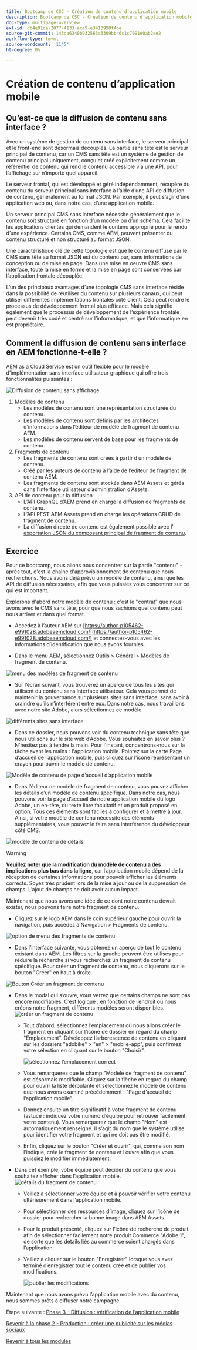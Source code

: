 ```yaml
---
title: Bootcamp de CSC - Création de contenu d’application mobile
description: Bootcamp de CSC - Création de contenu d’application mobile
doc-type: multipage-overview
exl-id: db4e91da-2077-4133-aca9-e3413990f4be
source-git-commit: 143da6340b932563a3309bb46c1c7091e0ab2ee2
workflow-type: tm+mt
source-wordcount: '1145'
ht-degree: 0%

---
```


# Création de contenu d’application mobile

## Qu’est-ce que la diffusion de contenu sans interface ?

Avec un système de gestion de contenu sans interface, le serveur principal et le front-end sont désormais découplés. La partie sans tête est le serveur principal de contenu, car un CMS sans tête est un système de gestion de contenu principal uniquement, conçu et créé explicitement comme un référentiel de contenu qui rend le contenu accessible via une API, pour l’affichage sur n’importe quel appareil.

Le serveur frontal, qui est développé et géré indépendamment, récupère du contenu du serveur principal sans interface à l’aide d’une API de diffusion de contenu, généralement au format JSON. Par exemple, il peut s’agir d’une application web ou, dans notre cas, d’une application mobile.

Un serveur principal CMS sans interface nécessite généralement que le contenu soit structuré en fonction d’un modèle ou d’un schéma. Cela facilite les applications clientes qui demandent le contenu approprié pour le rendu d’une expérience. Certains CMS, comme AEM, peuvent présenter du contenu structuré et non structuré au format JSON.

Une caractéristique clé de cette topologie est que le contenu diffusé par le CMS sans tête au format JSON est du contenu pur, sans informations de conception ou de mise en page. Dans une mise en oeuvre CMS sans interface, toute la mise en forme et la mise en page sont conservées par l’application frontale découplée.

L’un des principaux avantages d’une topologie CMS sans interface réside dans la possibilité de réutiliser du contenu sur plusieurs canaux, qui peut utiliser différentes implémentations frontales côté client. Cela peut rendre le processus de développement frontal plus efficace. Mais cela signifie également que le processus de développement de l’expérience frontale peut devenir très codé et centré sur l’informatique, et que l’informatique en est propriétaire.

## Comment la diffusion de contenu sans interface en AEM fonctionne-t-elle ?

AEM as a Cloud Service est un outil flexible pour le modèle d’implémentation sans interface utilisateur graphique qui offre trois fonctionnalités puissantes :

![Diffusion de contenu sans affichage](./images/prod-app-headless.png)

1. Modèles de contenu
   - Les modèles de contenu sont une représentation structurée du contenu.
   - Les modèles de contenu sont définis par les architectes d’informations dans l’éditeur de modèle de fragment de contenu AEM.
   - Les modèles de contenu servent de base pour les fragments de contenu.
1. Fragments de contenu
   - Les fragments de contenu sont créés à partir d’un modèle de contenu.
   - Créé par les auteurs de contenu à l’aide de l’éditeur de fragment de contenu AEM.
   - Les fragments de contenu sont stockés dans AEM Assets et gérés dans l’interface utilisateur d’administration d’Assets.
1. API de contenu pour la diffusion
   - L’API GraphQL d’AEM prend en charge la diffusion de fragments de contenu.
   - L’API REST AEM Assets prend en charge les opérations CRUD de fragment de contenu.
   - La diffusion directe de contenu est également possible avec l’ [exportation JSON du composant principal de fragment de contenu](https://experienceleague.adobe.com/docs/experience-manager-core-components/using/components/content-fragment-component.html?lang=fr).

## Exercice

Pour ce bootcamp, nous allons nous concentrer sur la partie &quot;contenu&quot; - après tout, c&#39;est la chaîne d&#39;approvisionnement de contenu que nous recherchons. Nous avons déjà prévu un modèle de contenu, ainsi que les API de diffusion nécessaires, afin que vous puissiez vous concentrer sur ce qui est important.

Explorons d&#39;abord notre modèle de contenu : c&#39;est le &quot;contrat&quot; que nous avons avec le CMS sans tête, pour que nous sachions quel contenu peut nous arriver et dans quel format.

- Accédez à l’auteur AEM sur [https://author-p105462-e991028.adobeaemcloud.com/](https://author-p105462-e991028.adobeaemcloud.com/) et connectez-vous avec les informations d’identification que nous avons fournies.

- Dans le menu AEM, sélectionnez Outils > Général > Modèles de fragment de contenu.

![menu des modèles de fragment de contenu](./images/prod-app-cfm.png)

- Sur l’écran suivant, vous trouverez un aperçu de tous les sites qui utilisent du contenu sans interface utilisateur. Cela vous permet de maintenir la gouvernance sur plusieurs sites sans interface, sans avoir à craindre qu’ils n’interférent entre eux. Dans notre cas, nous travaillons avec notre site Adobe, alors sélectionnez ce modèle.

![ différents sites sans interface ](./images/prod-app-cfm-folder.png)

- Dans ce dossier, nous pouvons voir du contenu technique sans tête que nous utilisons sur le site web d’Adobe. Vous souhaitez en savoir plus ? N&#39;hésitez pas à tendre la main. Pour l&#39;instant, concentrons-nous sur la tâche avant les mains : l&#39;application mobile. Pointez sur la carte Page d’accueil de l’application mobile, puis cliquez sur l’icône représentant un crayon pour ouvrir le modèle de contenu.

![Modèle de contenu de page d’accueil d’application mobile](./images/prod-app-created-cfm.png)

- Dans l’éditeur de modèle de fragment de contenu, vous pouvez afficher les détails d’un modèle de contenu spécifique. Dans notre cas, nous pouvons voir la page d’accueil de notre application mobile du logo Adobe, un en-tête, du texte libre facultatif et un produit proposé en option. Tous ces éléments sont faciles à configurer et à mettre à jour. Ainsi, si votre modèle de contenu nécessite des éléments supplémentaires, vous pouvez le faire sans interférence du développeur côté CMS.

![modèle de contenu de détails](./images/prod-app-cfm-details.png)

>[!WARNING]
>
> **Veuillez noter que la modification du modèle de contenu a des implications plus bas dans la ligne**, car l’application mobile dépend de la réception de certaines informations pour pouvoir afficher les éléments corrects. Soyez très prudent lors de la mise à jour ou de la suppression de champs. L’ajout de champs ne doit avoir aucun impact.

Maintenant que nous avons une idée de ce dont notre contenu devrait exister, nous pouvons faire notre fragment de contenu.

- Cliquez sur le logo AEM dans le coin supérieur gauche pour ouvrir la navigation, puis accédez à Navigation > Fragments de contenu.

![option de menu des fragments de contenu](./images/prod-cf-ui.png)

- Dans l’interface suivante, vous obtenez un aperçu de tout le contenu existant dans AEM. Les filtres sur la gauche peuvent être utilisés pour réduire la recherche si vous recherchez un fragment de contenu spécifique. Pour créer un fragment de contenu, nous cliquerons sur le bouton &quot;Créer&quot; en haut à droite.

![Bouton Créer un fragment de contenu](./images/prod-app-create-cf.png)

- Dans le modal qui s’ouvre, vous verrez que certains champs ne sont pas encore modifiables. C’est logique : en fonction de l’endroit où nous créons notre fragment, différents modèles seront disponibles.
  ![créer un fragment de contenu](./images/prod-app-create-cf-details.png)
   - Tout d’abord, sélectionnez l’emplacement où nous allons créer le fragment en cliquant sur l’icône de dossier en regard du champ &quot;Emplacement&quot;. Développez l’arborescence de contenu en cliquant sur les dossiers &quot;adobike&quot; \> &quot;en&quot; \> &quot;mobile-app&quot;, puis confirmez votre sélection en cliquant sur le bouton &quot;Choisir&quot;.

     ![sélectionnez l’emplacement correct](./images/prod-app-folder.png)
   - Vous remarquerez que le champ &quot;Modèle de fragment de contenu&quot; est désormais modifiable. Cliquez sur la flèche en regard du champ pour ouvrir la liste déroulante et sélectionnez le modèle de contenu que nous avons examiné précédemment : &quot;Page d’accueil de l’application mobile&quot;.
   - Donnez ensuite un titre significatif à votre fragment de contenu (astuce : indiquez votre numéro d’équipe pour retrouver facilement votre contenu). Vous remarquerez que le champ &quot;Nom&quot; est automatiquement renseigné. Il s’agit du nom que le système utilise pour identifier votre fragment et qui ne doit pas être modifié.
   - Enfin, cliquez sur le bouton &quot;Créer et ouvrir&quot;, qui, comme son nom l’indique, crée le fragment de contenu et l’ouvre afin que vous puissiez le modifier immédiatement.

- Dans cet exemple, votre équipe peut décider du contenu que vous souhaitez afficher dans l’application mobile. ![détails du fragment de contenu](./images/prod-cf-details.png)
   - Veillez à sélectionner votre équipe et à pouvoir vérifier votre contenu ultérieurement dans l’application mobile.
   - Pour sélectionner des ressources d’image, cliquez sur l’icône de dossier pour rechercher la bonne image dans AEM Assets.
   - Pour le produit présenté, cliquez sur l’icône de recherche de produit afin de sélectionner facilement notre produit Commerce &quot;Adobe 1&quot;, de sorte que les détails liés au commerce soient chargés dans l’application.
   - Veillez à cliquer sur le bouton &quot;Enregistrer&quot; lorsque vous avez terminé d’enregistrer tout le contenu créé et de publier vos modifications.

     ![publier les modifications](./images/prod-app-publish.png)

Maintenant que nous avons prévu l’application mobile avec du contenu, nous sommes prêts à diffuser notre campagne.


Étape suivante : [Phase 3 - Diffusion : vérification de l’application mobile](../delivery/app.md)

[Revenir à la phase 2 - Production : créer une publicité sur les médias sociaux](./social.md)

[Revenir à tous les modules](../../overview.md)
